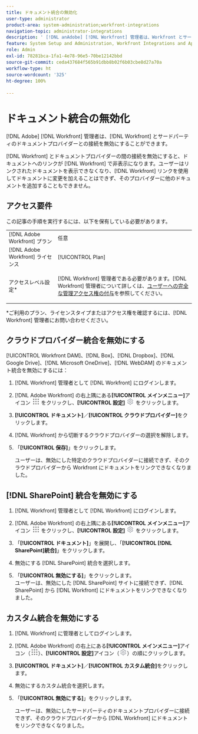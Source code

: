 ```yaml
---
title: ドキュメント統合の無効化
user-type: administrator
product-area: system-administration;workfront-integrations
navigation-topic: administrator-integrations
description: ' [!DNL anAdobe] [!DNL Workfront] 管理者は、Workfront とサードパーティのドキュメントプロバイダーとの接続を無効にすることができます。'
feature: System Setup and Administration, Workfront Integrations and Apps, Digital Content and Documents
role: Admin
exl-id: 78281bca-1fa1-4e78-96e5-70be12142bbd
source-git-commit: ceda437684f565b91dbb8b02f6b03cbe8d27a70a
workflow-type: ht
source-wordcount: '325'
ht-degree: 100%

---
```


# ドキュメント統合の無効化

[!DNL Adobe] [!DNL Workfront] 管理者は、[!DNL Workfront] とサードパーティのドキュメントプロバイダーとの接続を無効にすることができます。

[!DNL Workfront] とドキュメントプロバイダーの間の接続を無効にすると、ドキュメントへのリンクが [!DNL Workfront] で非表示になります。ユーザーはリンクされたドキュメントを表示できなくなり、[!DNL Workfront] リンクを使用してドキュメントに変更を加えることはできず、そのプロバイダーに他のドキュメントを追加することもできません。

## アクセス要件

この記事の手順を実行するには、以下を保有している必要があります。

<table style="table-layout:auto"> 
 <col> 
 <col> 
 <tbody> 
  <tr> 
   <td role="rowheader">[!DNL Adobe Workfront] プラン</td> 
   <td>任意</td> 
  </tr> 
  <tr> 
   <td role="rowheader">[!DNL Adobe Workfront] ライセンス</td> 
   <td>[!UICONTROL Plan]</td> 
  </tr> 
  <tr> 
   <td role="rowheader">アクセスレベル設定*</td> 
   <td> <p>[!DNL Workfront] 管理者である必要があります。[!DNL Workfront] 管理者について詳しくは、<a href="../../administration-and-setup/add-users/configure-and-grant-access/grant-a-user-full-administrative-access.md" class="MCXref xref">ユーザーへの完全な管理アクセス権の付与</a>を参照してください。</p> </td> 
  </tr> 
 </tbody> 
</table>

&#42;ご利用のプラン、ライセンスタイプまたはアクセス権を確認するには、[!DNL Workfront] 管理者にお問い合わせください。

## クラウドプロバイダー統合を無効にする

[!UICONTROL Workfront DAM]、[!DNL Box]、[!DNL Dropbox]、[!DNL Google Drive]、[!DNL Microsoft OneDrive]、[!DNL WebDAM] のドキュメント統合を無効にするには：

1. [!DNL Workfront] 管理者として [!DNL Workfront] にログインします。
1. [!DNL Adobe Workfront] の右上隅にある&#x200B;**[!UICONTROL メインメニュー]**&#x200B;アイコン ![](assets/main-menu-icon.png) をクリックし、**[!UICONTROL 設定]** ![](assets/gear-icon-settings.png) をクリックします。

1. **[!UICONTROL ドキュメント]**／**[!UICONTROL クラウドプロバイダー]**&#x200B;をクリックします。

1. [!DNL Workfront] から切断するクラウドプロバイダーの選択を解除します。
1. 「**[!UICONTROL 保存]**」をクリックします。

   ユーザーは、無効にした特定のクラウドプロバイダーに接続できず、そのクラウドプロバイダーから Workfront にドキュメントをリンクできなくなりました。

## [!DNL SharePoint] 統合を無効にする

1. [!DNL Workfront] 管理者として [!DNL Workfront] にログインします。
1. [!DNL Adobe Workfront] の右上隅にある&#x200B;**[!UICONTROL メインメニュー]**&#x200B;アイコン ![](assets/main-menu-icon.png) をクリックし、**[!UICONTROL 設定]** ![](assets/gear-icon-settings.png) をクリックします。

1. 「**[!UICONTROL ドキュメント]**」を展開し、「**[!UICONTROL [!DNL SharePoint]統合]**」をクリックします。
1. 無効にする [!DNL SharePoint] 統合を選択します。
1. 「**[!UICONTROL 無効にする]**」をクリックします。\
   ユーザーは、無効にした [!DNL SharePoint] サイトに接続できず、[!DNL SharePoint] から [!DNL Workfront] にドキュメントをリンクできなくなりました。

## カスタム統合を無効にする

1. [!DNL Workfront] に管理者としてログインします。
1. [!DNL Adobe Workfront] の右上にある&#x200B;**[!UICONTROL メインメニュー]**&#x200B;アイコン（![](assets/main-menu-icon.png)）、**[!UICONTROL 設定]**&#x200B;アイコン（![](assets/gear-icon-settings.png)）の順にクリックします。

1. **[!UICONTROL ドキュメント]**／**[!UICONTROL カスタム統合]**&#x200B;をクリックします。
1. 無効にするカスタム統合を選択します。
1. 「**[!UICONTROL 無効にする]**」をクリックします。

   ユーザーは、無効にしたサードパーティのドキュメントプロバイダーに接続できず、そのクラウドプロバイダーから [!DNL Workfront] にドキュメントをリンクできなくなりました。
